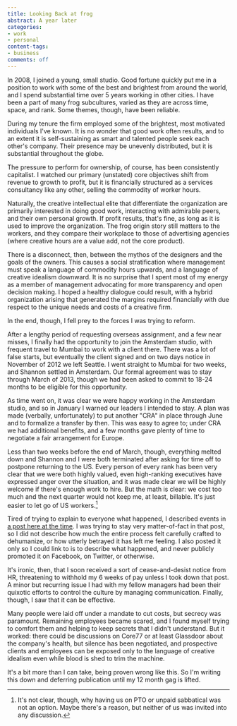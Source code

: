 ```yaml
---
title: Looking Back at frog
abstract: A year later
categories:
- work
- personal
content-tags:
- business
comments: off
---
```


In 2008, I joined a young, small studio. Good fortune quickly put me in a position to work with some of the best and brightest from around the world, and I spend substantial time over 5 years working in other cities. I have been a part of many frog subcultures, varied as they are across time, space, and rank. Some themes, though, have been reliable.

During my tenure the firm employed some of the brightest, most motivated individuals I've known. It is no wonder that good work often results, and to an extent it is self-sustaining as smart and talented people seek each other's company. Their presence may be unevenly distributed, but it is substantial throughout the globe.

The pressure to perform for ownership, of course, has been consistently capitalist. I watched our primary (unstated) core objectives shift from revenue to growth to profit, but it is financially structured as a services consultancy like any other, selling the commodity of worker hours.

Naturally, the creative intellectual elite that differentiate the organization are primarily interested in doing good work, interacting with admirable peers, and their own personal growth. If profit results, that's fine, as long as it is used to improve the organization. The frog origin story still matters to the workers, and they compare their workplace to those of advertising agencies (where creative hours are a value add, not the core product).

There is a disconnect, then, between the mythos of the designers and the goals of the owners. This causes a social stratification where management must speak a language of commodity hours upwards, and a language of creative idealism downward. It is no surprise that I spent most of my energy as a member of management advocating for more transparency and open decision making. I hoped a healthy dialogue could result, with a hybrid organization arising that generated the margins required financially with due respect to the unique needs and costs of a creative firm.

In the end, though, I fell prey to the forces I was trying to reform.

After a lengthy period of requesting overseas assignment, and a few near misses, I finally had the opportunity to join the Amsterdam studio, with frequent travel to Mumbai to work with a client there. There was a lot of false starts, but eventually the client signed and on two days notice in November of 2012 we left Seattle. I went straight to Mumbai for two weeks, and Shannon settled in Amsterdam. Our formal agreement was to stay through March of 2013, though we had been asked to commit to 18-24 months to be eligible for this opportunity.

As time went on, it was clear we were happy working in the Amsterdam studio, and so in January I warned our leaders I intended to stay. A plan was made (verbally, unfortunately) to put another "CRA" in place through June and to formalize a transfer by then. This was easy to agree to; under CRA we had additional benefits, and a few months gave plenty of time to negotiate a fair arrangement for Europe.

Less than two weeks before the end of March, though, everything melted down and Shannon and I were both terminated after asking for time off to postpone returning to the US. Every person of every rank has been very clear that we were both highly valued, even high-ranking executives have expressed anger over the situation, and it was made clear we will be highly welcome if there's enough work to hire. But the math is clear: we cost too much and the next quarter would not keep me, at least, billable. It's just easier to let go of US workers.[^1]

[^1]: It's not clear, though, why having us on PTO or unpaid sabbatical was not an option. Maybe there's a reason, but neither of us was invited into any discussion.

Tired of trying to explain to everyone what happened, I described events in [a post here at the time][eof]. I was trying to stay very matter-of-fact in that post, so I did not describe how much the entire process felt carefully crafted to dehumanize, or how utterly betrayed it has left me feeling. I also posted it only so I could link to is to describe what happened, and never publicly promoted it on Facebook, on Twitter, or otherwise.

[eof]: http://hans.gerwitz.com/2013/03/29/end-of-frog.html

It's ironic, then, that I soon received a sort of cease-and-desist notice from HR, threatening to withhold my 6 weeks of pay unless I took down that post. A minor but recurring issue I had with my fellow managers had been their quixotic efforts to control the culture by managing communication. Finally, though, I saw that it can be effective.

Many people were laid off under a mandate to cut costs, but secrecy was paramount. Remaining employees became scared, and I found myself trying to comfort them and helping to keep secrets that I didn't understand. But it worked: there could be discussions on Core77 or at least Glassdoor about the company's health, but silence has been negotiated, and prospective clients and employees can be exposed only to the language of creative idealism even while blood is shed to trim the machine.

It's a bit more than I can take, being proven wrong like this. So I'm writing this down and deferring publication until my 12 month gag is lifted.
